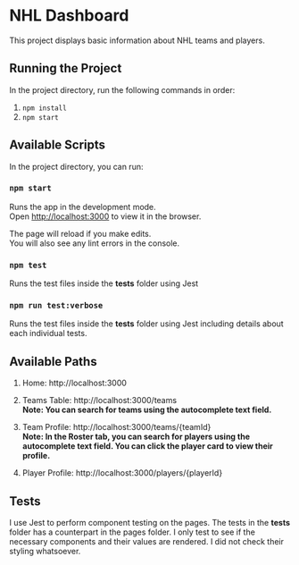 # NHL Dashboard

This project displays basic information about NHL teams and players.

## Running the Project

In the project directory, run the following commands in order:
1. `npm install`
2. `npm start`

## Available Scripts

In the project directory, you can run:

### `npm start`

Runs the app in the development mode.\
Open [http://localhost:3000](http://localhost:3000) to view it in the browser.

The page will reload if you make edits.\
You will also see any lint errors in the console.

### `npm test`

Runs the test files inside the __tests__ folder using Jest

### `npm run test:verbose`

Runs the test files inside the __tests__ folder using Jest including details about each individual tests.

## Available Paths

1. Home: http://localhost:3000

2. Teams Table: http://localhost:3000/teams \
**Note: You can search for teams using the autocomplete text field.**

3. Team Profile: http://localhost:3000/teams/{teamId} \
**Note: In the Roster tab, you can search for players using the autocomplete text field. You can click the player card to view their profile.**

4. Player Profile: http://localhost:3000/players/{playerId}

## Tests

I use Jest to perform component testing on the pages. The tests in the __tests__ folder has a counterpart in the pages folder. I only test to see if the necessary components and their values are rendered. I did not check their styling whatsoever.